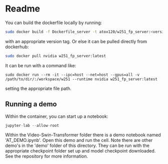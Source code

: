 # Readme

You can build the dockerfile locally by running:

```bash
sudo docker build -f Dockerfile_server -t atox120/w251_fp_server:<version_tag> .
```
with an appropriate version tag. Or else it can be pulled directly from dockerhub:

```bash
sudo docker pull nvidia w251_fp_server:latest
```
It can be run with a command like:
```ba
sudo docker run --rm -it --ipc=host --net=host --gpus=all -v /path/to/dir/:/workspace/w251 --runtime nvidia w251_fp_server:latest
```
setting the appropriate file path. 

## Running a demo

Within the container, you can start up a notebook:
```python
jupyter-lab --allow-root
```
Within the Video-Swin-Transformer folder there is a demo notebook named 'AT_DEMO.ipynb'. Open this demo and run the cell.
Note there are other demo's in the 'demo' folder of this directory. They can be run with the appropriate checkpoint folder set up and model checkpoint downloaded. See the repository for more information. 
